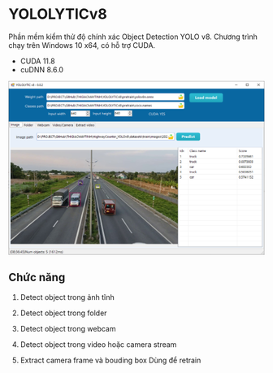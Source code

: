 # YOLOLYTICv8

Phần mềm kiểm thử độ chính xác Object Detection YOLO v8. Chương trình chạy trên Windows 10 x64, có hỗ trợ CUDA.

- CUDA 11.8
- cuDNN 8.6.0

![](image/yololytic.png)

## Chức năng

1. Detect object trong ảnh tĩnh

2. Detect object trong folder

3. Detect object trong webcam

4. Detect object trong video hoặc camera stream

5. Extract camera frame và bouding box
Dùng để retrain